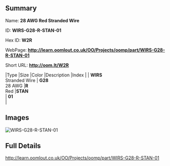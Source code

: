 

## Summary
 
Name: __28 AWG Red Stranded Wire__

ID: __WIRS-G28-R-STAN-01__

Hex ID: __W2R__

WebPage: __http://learn.oomlout.co.uk/OO/Projects/oomp/part/WIRS-G28-R-STAN-01__

Short URL: __http://oom.lt/W2R__


|Type   |Size   |Color   |Description   |Index   |
| __WIRS__ <br>Stranded Wire  | __G28__<br>28 AWG   |__R__<br>Red    |__STAN__<br>    | __01__<br>  |


## Images
![WIRS-G28-R-STAN-01](http://oomlout.com/oomp-gen/parts/WIRS-G28-R-STAN-01/WIRS-G28-R-STAN-01_420.jpg)

## Full Details

 http://learn.oomlout.co.uk/OO/Projects/oomp/part/WIRS-G28-R-STAN-01

